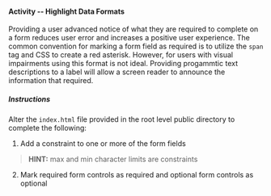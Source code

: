 #### Activity -- Highlight Data Formats
Providing a user advanced notice of what they are required to complete on a form reduces user error and increases a positive user experience. The common convention for marking a form field as required is to utilize the `span` tag and CSS to create a red asterisk. However, for users with visual impairments using this format is not ideal. Providing progammtic text descriptions to a label will allow a screen reader to announce the information that required. 

##### Instructions
Alter the `index.html` file provided in the root level public directory to complete the following:

1.	Add a constraint to one or more of the form fields

> **HINT:** max and min character limits are constraints

2. Mark required form controls as required and optional form controls as optional

